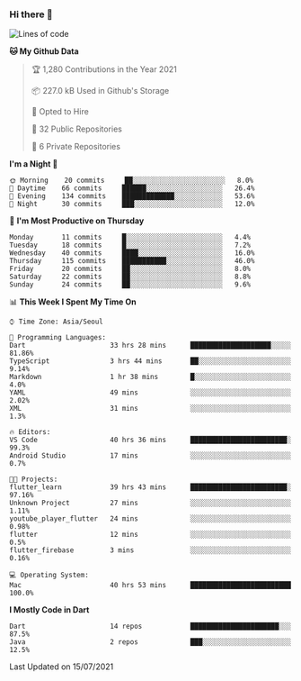 ### Hi there 👋

<!--
**ska2519/ska2519** is a ✨ _special_ ✨ repository because its `README.md` (this file) appears on your GitHub profile.

Here are some ideas to get you started:

- 🔭 I’m currently working on ...
- 🌱 I’m currently learning ...
- 👯 I’m looking to collaborate on ...
- 🤔 I’m looking for help with ...
- 💬 Ask me about ...
- 📫 How to reach me: ...
- 😄 Pronouns: ...
- ⚡ Fun fact: ...
-->

<!--START_SECTION:waka-->
![Lines of code](https://img.shields.io/badge/From%20Hello%20World%20I%27ve%20Written-127613%20lines%20of%20code-blue)

**🐱 My Github Data** 

> 🏆 1,280 Contributions in the Year 2021
 > 
> 📦 227.0 kB Used in Github's Storage 
 > 
> 💼 Opted to Hire
 > 
> 📜 32 Public Repositories 
 > 
> 🔑 6 Private Repositories  
 > 
**I'm a Night 🦉** 

```text
🌞 Morning    20 commits     ██░░░░░░░░░░░░░░░░░░░░░░░   8.0% 
🌆 Daytime    66 commits     ██████░░░░░░░░░░░░░░░░░░░   26.4% 
🌃 Evening    134 commits    █████████████░░░░░░░░░░░░   53.6% 
🌙 Night      30 commits     ███░░░░░░░░░░░░░░░░░░░░░░   12.0%

```
📅 **I'm Most Productive on Thursday** 

```text
Monday       11 commits     █░░░░░░░░░░░░░░░░░░░░░░░░   4.4% 
Tuesday      18 commits     █░░░░░░░░░░░░░░░░░░░░░░░░   7.2% 
Wednesday    40 commits     ████░░░░░░░░░░░░░░░░░░░░░   16.0% 
Thursday     115 commits    ███████████░░░░░░░░░░░░░░   46.0% 
Friday       20 commits     ██░░░░░░░░░░░░░░░░░░░░░░░   8.0% 
Saturday     22 commits     ██░░░░░░░░░░░░░░░░░░░░░░░   8.8% 
Sunday       24 commits     ██░░░░░░░░░░░░░░░░░░░░░░░   9.6%

```


📊 **This Week I Spent My Time On** 

```text
⌚︎ Time Zone: Asia/Seoul

💬 Programming Languages: 
Dart                     33 hrs 28 mins      ████████████████████░░░░░   81.86% 
TypeScript               3 hrs 44 mins       ██░░░░░░░░░░░░░░░░░░░░░░░   9.14% 
Markdown                 1 hr 38 mins        █░░░░░░░░░░░░░░░░░░░░░░░░   4.0% 
YAML                     49 mins             ░░░░░░░░░░░░░░░░░░░░░░░░░   2.02% 
XML                      31 mins             ░░░░░░░░░░░░░░░░░░░░░░░░░   1.3%

🔥 Editors: 
VS Code                  40 hrs 36 mins      ████████████████████████░   99.3% 
Android Studio           17 mins             ░░░░░░░░░░░░░░░░░░░░░░░░░   0.7%

🐱‍💻 Projects: 
flutter_learn            39 hrs 43 mins      ████████████████████████░   97.16% 
Unknown Project          27 mins             ░░░░░░░░░░░░░░░░░░░░░░░░░   1.11% 
youtube_player_flutter   24 mins             ░░░░░░░░░░░░░░░░░░░░░░░░░   0.98% 
flutter                  12 mins             ░░░░░░░░░░░░░░░░░░░░░░░░░   0.5% 
flutter_firebase         3 mins              ░░░░░░░░░░░░░░░░░░░░░░░░░   0.16%

💻 Operating System: 
Mac                      40 hrs 53 mins      █████████████████████████   100.0%

```

**I Mostly Code in Dart** 

```text
Dart                     14 repos            ██████████████████████░░░   87.5% 
Java                     2 repos             ███░░░░░░░░░░░░░░░░░░░░░░   12.5%

```



 Last Updated on 15/07/2021
<!--END_SECTION:waka-->


